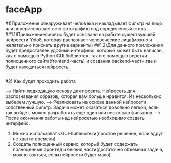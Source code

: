 # faceApp
#1)Приложение обнаруживает человека и накладывает фильтр на лицо или перерисовывает всю фотографию под определенный стиль.
##1.1)Приложение/сервис будет основано на работе существующей нейросети Yolo8, которая распознает человеческие лица(можно и желательно поискать другие варианты)
##1.2)Для данного приложения будет предоставлен удобный интерфейс, который может быть написан, как с помощью Python GUI библиотек, так и с помощью верстки полноценного сайта(frontend-часть) и создания backend-части,где и будет находиться нейросеть.
____
#2) Как будет проходить работа

--> Найти подходящую основу для проекта. Нейросеть для распознавания образов, которая вам больше нравится. Из нескольких выберем лучшую.
--> Реализовать на основе данной нейросети собственный фильтр. Задача может оказаться довольно легкой, если так выйдет, можно разработать еще один или несколько фильтров.
--> После окончания работы над нейросетью необходимо создать интерфейс. 
1. Можно использовать GUI-библиотеки(простое решение, если вдруг не хватит времени)
2. Создать полноценный сервис, который будет содержать полноценные фронтед и бекенд части(достаточно объемная задача, можно взяться, если нейросети будет мало).



